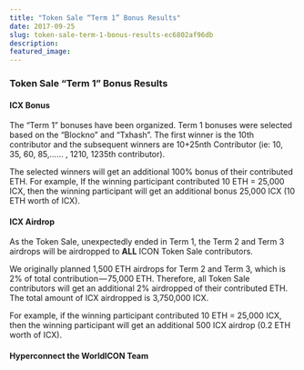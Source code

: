 ```yaml
---
title: "Token Sale “Term 1” Bonus Results"
date: 2017-09-25
slug: token-sale-term-1-bonus-results-ec6802af96db
description:
featured_image:
---
```


### Token Sale “Term 1” Bonus Results

#### ICX Bonus

The “Term 1” bonuses have been organized. Term 1 bonuses were selected based on the “Blockno” and “Txhash”. The first winner is the 10th contributor and the subsequent winners are 10+25nth Contributor (ie: 10, 35, 60, 85,…… , 1210, 1235th contributor).

The selected winners will get an additional 100% bonus of their contributed ETH. For example, If the winning participant contributed 10 ETH = 25,000 ICX, then the winning participant will get an additional bonus 25,000 ICX (10 ETH worth of ICX).

#### ICX Airdrop

As the Token Sale, unexpectedly ended in Term 1, the Term 2 and Term 3 airdrops will be airdropped to **ALL** ICON Token Sale contributors.

We originally planned 1,500 ETH airdrops for Term 2 and Term 3, which is 2% of total contribution — 75,000 ETH. Therefore, all Token Sale contributors will get an additional 2% airdropped of their contributed ETH. The total amount of ICX airdropped is 3,750,000 ICX.

For example, if the winning participant contributed 10 ETH = 25,000 ICX, then the winning participant will get an additional 500 ICX airdrop (0.2 ETH worth of ICX).

#### Hyperconnect the WorldICON Team

